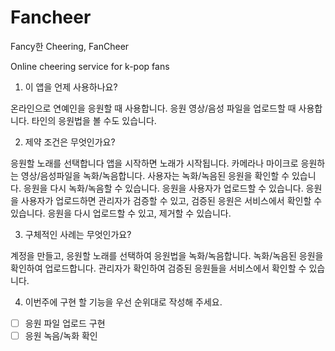 # Fancheer

Fancy한 Cheering, FanCheer

Online cheering service for k-pop fans

1. 이 앱을 언제 사용하나요?

온라인으로 연예인을 응원할 때 사용합니다. 응원 영상/음성 파일을 업로드할 때 사용합니다. 타인의 응원법을 볼 수도 있습니다.

2. 제약 조건은 무엇인가요?

응원할 노래를 선택합니다
앱을 시작하면 노래가 시작됩니다.
카메라나 마이크로 응원하는 영상/음성파일을 녹화/녹음합니다.
사용자는 녹화/녹음된 응원을 확인할 수 있습니다.
응원을 다시 녹화/녹음할 수 있습니다.
응원을 사용자가 업로드할 수 있습니다.
응원을 사용자가 업로드하면 관리자가 검증할 수 있고, 검증된 응원은 서비스에서 확인할 수 있습니다.
응원을 다시 업로드할 수 있고, 제거할 수 있습니다.

3. 구체적인 사례는 무엇인가요?

계정을 만들고, 응원할 노래를 선택하여 응원법을 녹화/녹음합니다.
녹화/녹음된 응원을 확인하여 업로드합니다.
관리자가 확인하여 검증된 응원들을 서비스에서 확인할 수 있습니다.

4. 이번주에 구현 할 기능을 우선 순위대로 작성해 주세요.

* [ ] 응원 파일 업로드 구현
* [ ] 응원 녹음/녹화 확인

